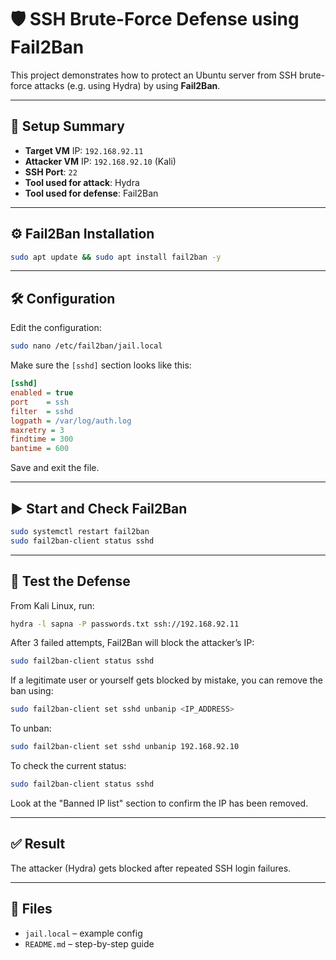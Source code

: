 
# 🛡️ SSH Brute-Force Defense using Fail2Ban

This project demonstrates how to protect an Ubuntu server from SSH brute-force attacks (e.g. using Hydra) by using **Fail2Ban**.

---

## 🚀 Setup Summary

- **Target VM** IP: `192.168.92.11`
- **Attacker VM** IP: `192.168.92.10` (Kali)
- **SSH Port**: `22`
- **Tool used for attack**: Hydra
- **Tool used for defense**: Fail2Ban

---

## ⚙️ Fail2Ban Installation

```bash
sudo apt update && sudo apt install fail2ban -y
```

---

## 🛠️ Configuration

Edit the configuration:

```bash
sudo nano /etc/fail2ban/jail.local
```

Make sure the `[sshd]` section looks like this:

```ini
[sshd]
enabled = true
port    = ssh
filter  = sshd
logpath = /var/log/auth.log
maxretry = 3
findtime = 300
bantime = 600
```

Save and exit the file.

---

## ▶️ Start and Check Fail2Ban

```bash
sudo systemctl restart fail2ban
sudo fail2ban-client status sshd
```

---

## 🧪 Test the Defense

From Kali Linux, run:

```bash
hydra -l sapna -P passwords.txt ssh://192.168.92.11
```

After 3 failed attempts, Fail2Ban will block the attacker’s IP:
```bash
sudo fail2ban-client status sshd
```

If a legitimate user or yourself gets blocked by mistake, you can remove the ban using:

```bash
sudo fail2ban-client set sshd unbanip <IP_ADDRESS>
```
To unban:

```bash
sudo fail2ban-client set sshd unbanip 192.168.92.10
```
To check the current status:

```bash
sudo fail2ban-client status sshd
```

Look at the "Banned IP list" section to confirm the IP has been removed.

---

## ✅ Result

The attacker (Hydra) gets blocked after repeated SSH login failures.

---

## 📁 Files

- `jail.local` – example config
- `README.md` – step-by-step guide
